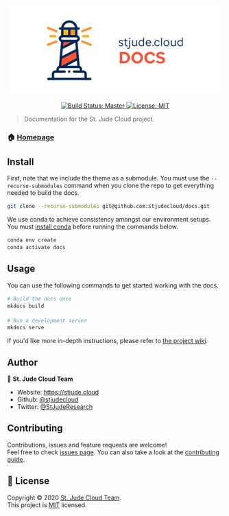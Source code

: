 <p align="center">
  <a href="https://github.com/stjudecloud/docs"><img src="./docs/docs-banner-lighthouse.jpg" width="800" title="St. Jude Cloud Docs"></a>
  <p align="center">
    <a href="https://travis-ci.org/stjudecloud/docs" target="_blank">
      <img alt="Build Status: Master" src="https://travis-ci.org/stjudecloud/docs.svg?branch=master" />
    </a>
    <a href="https://github.com/stjudecloud/docs/blob/master/LICENSE.md" target="_blank">
      <img alt="License: MIT" src="https://img.shields.io/badge/License-MIT-yellow.svg" />
    </a>
  </p>
</p>

> Documentation for the St. Jude Cloud project.

### 🏠 [Homepage](https://stjude.cloud/docs)

## Install

First, note that we include the theme as a submodule. You must use the
`--recurse-submodules` command when you clone the repo to get everything needed
to build the docs.

```bash
git clone --recurse-submodules git@github.com:stjudecloud/docs.git
```

We use conda to achieve consistency amongst our environment setups. You must [install conda](https://docs.conda.io/projects/conda/en/latest/user-guide/install/index.html) before running the commands below.

```bash
conda env create
conda activate docs
```

## Usage

You can use the following commands to get started working with the docs.

```bash
# Build the docs once
mkdocs build

# Run a development server
mkdocs serve
```

If you'd like more in-depth instructions, please refer to [the project wiki](https://github.com/stjudecloud/docs/wiki/Getting-Started).

## Author

👤 **St. Jude Cloud Team**

* Website: https://stjude.cloud
* Github: [@stjudecloud](https://github.com/stjudecloud)
* Twitter: [@StJudeResearch](https://twitter.com/StJudeResearch)

## Contributing

Contributions, issues and feature requests are welcome!<br />Feel free to check [issues page](https://github.com/stjudecloud/docs/issues). You can also take a look at the [contributing guide](https://github.com/stjudecloud/docs/blob/master/CONTRIBUTING.md).


## 📝 License

Copyright © 2020 [St. Jude Cloud Team](https://github.com/stjudecloud).<br />
This project is [MIT](https://github.com/stjudecloud/docs/blob/master/LICENSE.md) licensed.
